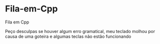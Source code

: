 # Fila-em-Cpp
Fila em Cpp

Peço desculpas se houver algum erro gramatical, meu teclado molhou por causa de uma goteira e algumas teclas não estão funcionando
